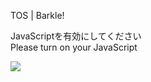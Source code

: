 TOS | Barkle!

JavaScriptを有効にしてください  
Please turn on your JavaScript

![](/static-assets/splash.png?1729169745138)